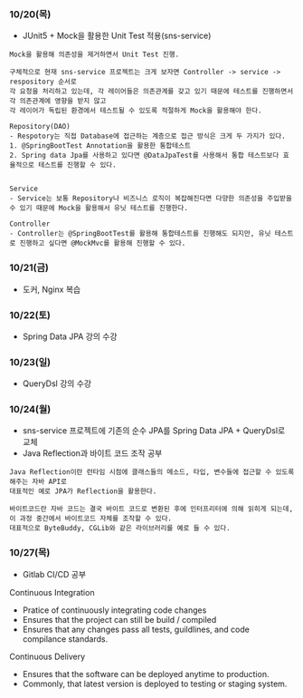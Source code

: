 ### 10/20(목)
- JUnit5 + Mock을 활용한 Unit Test 적용(sns-service)
```text
Mock을 활용해 의존성을 제거하면서 Unit Test 진행.

구체적으로 현재 sns-service 프로젝트는 크게 보자면 Controller -> service -> respository 순서로
각 요청을 처리하고 있는데, 각 레이어들은 의존관계를 갖고 있기 때문에 테스트를 진행하면서 각 의존관계에 영향을 받지 않고
각 레이어가 독립된 환경에서 테스트될 수 있도록 적절하게 Mock을 활용해야 한다.

Repository(DAO)
- Respotory는 직접 Database에 접근하는 계층으로 접근 방식은 크게 두 가지가 있다.
1. @SpringBootTest Annotation을 활용한 통합테스트 
2. Spring data Jpa를 사용하고 있다면 @DataJpaTest를 사용해서 통합 테스트보다 효율적으로 테스트를 진행할 수 있다.


Service
- Service는 보통 Repository나 비즈니스 로직이 복잡해진다면 다양한 의존성을 주입받을 수 있기 때문에 Mock을 활용해서 유닛 테스트를 진행한다.

Controller
- Controller는 @SpringBootTest를 활용해 통합테스트를 진행해도 되지만, 유닛 테스트로 진행하고 싶다면 @MockMvc를 활용해 진행할 수 있다.
```


### 10/21(금)
- 도커, Nginx 복습

### 10/22(토)
- Spring Data JPA 강의 수강 

### 10/23(일)
- QueryDsl 강의 수강 

### 10/24(월)
- sns-service 프로젝트에 기존의 순수 JPA를 Spring Data JPA + QueryDsl로 교체
- Java Reflection과 바이트 코드 조작 공부 

```text
Java Reflection이란 런타임 시점에 클래스들의 메소드, 타입, 변수들에 접근할 수 있도록 해주는 자바 API로 
대표적인 예로 JPA가 Reflection을 활용한다.

바이트코드란 자바 코드는 결국 바이트 코드로 변환된 후에 인터프리터에 의해 읽히게 되는데, 
이 과정 중간에서 바이트코드 자체를 조작할 수 있다.
대표적으로 ByteBuddy, CGLib와 같은 라이브러리를 예로 들 수 있다.

```

### 10/27(목)
- Gitlab CI/CD 공부 

Continuous Integration
- Pratice of continuously integrating code changes
- Ensures that the project can still be build / compiled
- Ensures that any changes pass all tests, guildlines, and code compilance standards.

Continuous Delivery
- Ensures that the software can be deployed anytime to production.
- Commonly, that latest version is deployed to testing or staging system.

